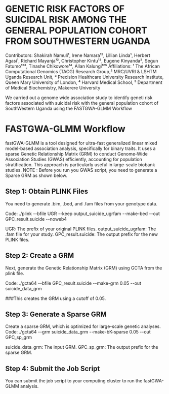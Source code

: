 # GENETIC RISK FACTORS OF SUICIDAL RISK AMONG THE GENERAL POPULATION COHORT FROM SOUTHWESTERN UGANDA

Contributors: Shakirah Namuli¹, Irene Namara¹², Lillian Linda¹, Herbert Agasi¹, Richard Mayanja¹², Christopher Kintu¹², Eugene Kinyanda², Segun Fatumo¹²³, Tinashe Chikowore¹⁴, Allan Kalungi¹²⁵
Affiliations: ¹ The African Computational Genomics (TACG) Research Group,² MRC/UVRI & LSHTM Uganda Research Unit, ³ Precision Healthcare University Research Institute, Queen Mary University of London, ⁴ Harvard Medical School, ⁵ Department of Medical Biochemistry, Makerere University

We carried out a genome wide association study to identify geneti risk factors associated with suicidal risk with the general population cohort of SouthWestern Uganda using the FASTGWA-GLMM Workflow

# FASTGWA-GLMM Workflow
fastGWA-GLMM is a tool designed for ultra-fast generalized linear mixed model-based association analysis, specifically for binary traits.
It uses a sparse Genetic Relationship Matrix (GRM) to conduct Genome-Wide Association Studies (GWAS) efficiently, accounting for population stratification. 
This approach is particularly useful in large-scale biobank studies.
NOTE : Before you run you GWAS script, you need to generate a Sparse GRM as shown below.


## Step 1: Obtain PLINK Files
You need to generate .bim, .bed, and .fam files from your genotype data.

Code: ./plink --bfile UGR --keep output_suicide_ugrfam --make-bed --out GPC_result.suicide --noweb4

UGR: The prefix of your original PLINK files.
output_suicide_ugrfam: The .fam file for your study.
GPC_result.suicide: The output prefix for the new PLINK files.

## Step 2: Create a GRM
Next, generate the Genetic Relationship Matrix (GRM) using GCTA from the plink file.

Code: ./gcta64 --bfile GPC_result.suicide --make-grm 0.05 --out suicide_data_grm

###This creates the GRM using a cutoff of 0.05.

## Step 3: Generate a Sparse GRM
Create a sparse GRM, which is optimized for large-scale genetic analyses.
Code: ./gcta64 --grm suicide_data_grm --make-bK-sparse 0.05 --out GPC_sp_grm

suicide_data_grm: The input GRM.
GPC_sp_grm: The output prefix for the sparse GRM.

## Step 4: Submit the Job Script
You can submit the job script to your computing cluster to run the fastGWA-GLMM analysis.


